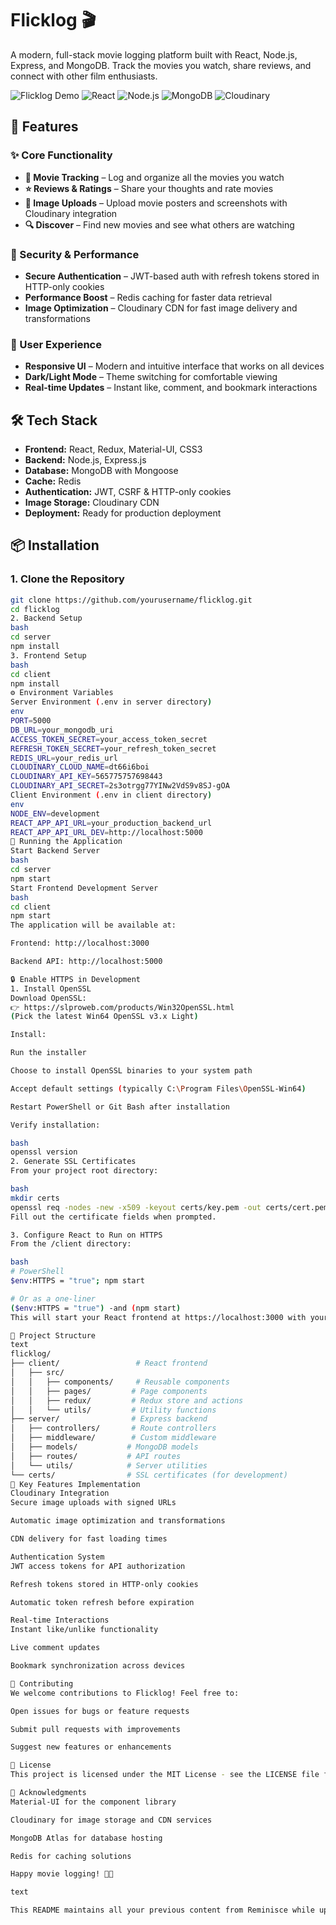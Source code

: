 # Flicklog 🎬

A modern, full-stack movie logging platform built with React, Node.js, Express, and MongoDB. Track the movies you watch, share reviews, and connect with other film enthusiasts.

![Flicklog Demo](https://img.shields.io/badge/Flicklog-Movie%20Logging-blue)
![React](https://img.shields.io/badge/React-18.2.0-61dafb)
![Node.js](https://img.shields.io/badge/Node.js-16.0%2B-green)
![MongoDB](https://img.shields.io/badge/MongoDB-5.0%2B-green)
![Cloudinary](https://img.shields.io/badge/Cloudinary-CDN-blue)

## 🌟 Features

### ✨ Core Functionality
- **🎥 Movie Tracking** – Log and organize all the movies you watch
- **⭐ Reviews & Ratings** – Share your thoughts and rate movies
- **📸 Image Uploads** – Upload movie posters and screenshots with Cloudinary integration
- **🔍 Discover** – Find new movies and see what others are watching

### 🔐 Security & Performance
- **Secure Authentication** – JWT-based auth with refresh tokens stored in HTTP-only cookies
- **Performance Boost** – Redis caching for faster data retrieval
- **Image Optimization** – Cloudinary CDN for fast image delivery and transformations

### 🎨 User Experience
- **Responsive UI** – Modern and intuitive interface that works on all devices
- **Dark/Light Mode** – Theme switching for comfortable viewing
- **Real-time Updates** – Instant like, comment, and bookmark interactions

## 🛠 Tech Stack

- **Frontend:** React, Redux, Material-UI, CSS3
- **Backend:** Node.js, Express.js
- **Database:** MongoDB with Mongoose
- **Cache:** Redis
- **Authentication:** JWT, CSRF & HTTP-only cookies
- **Image Storage:** Cloudinary CDN
- **Deployment:** Ready for production deployment

## 📦 Installation

### 1. **Clone the Repository**
```bash
git clone https://github.com/yourusername/flicklog.git
cd flicklog
2. Backend Setup
bash
cd server
npm install
3. Frontend Setup
bash
cd client
npm install
⚙️ Environment Variables
Server Environment (.env in server directory)
env
PORT=5000
DB_URL=your_mongodb_uri
ACCESS_TOKEN_SECRET=your_access_token_secret
REFRESH_TOKEN_SECRET=your_refresh_token_secret
REDIS_URL=your_redis_url
CLOUDINARY_CLOUD_NAME=dt66i6boi
CLOUDINARY_API_KEY=565775757698443
CLOUDINARY_API_SECRET=2s3otrgg77YINw2VdS9v8SJ-gOA
Client Environment (.env in client directory)
env
NODE_ENV=development
REACT_APP_API_URL=your_production_backend_url
REACT_APP_API_URL_DEV=http://localhost:5000
🚀 Running the Application
Start Backend Server
bash
cd server
npm start
Start Frontend Development Server
bash
cd client
npm start
The application will be available at:

Frontend: http://localhost:3000

Backend API: http://localhost:5000

🔒 Enable HTTPS in Development
1. Install OpenSSL
Download OpenSSL:
👉 https://slproweb.com/products/Win32OpenSSL.html
(Pick the latest Win64 OpenSSL v3.x Light)

Install:

Run the installer

Choose to install OpenSSL binaries to your system path

Accept default settings (typically C:\Program Files\OpenSSL-Win64)

Restart PowerShell or Git Bash after installation

Verify installation:

bash
openssl version
2. Generate SSL Certificates
From your project root directory:

bash
mkdir certs
openssl req -nodes -new -x509 -keyout certs/key.pem -out certs/cert.pem
Fill out the certificate fields when prompted.

3. Configure React to Run on HTTPS
From the /client directory:

bash
# PowerShell
$env:HTTPS = "true"; npm start

# Or as a one-liner
($env:HTTPS = "true") -and (npm start)
This will start your React frontend at https://localhost:3000 with your self-signed certificate.

📁 Project Structure
text
flicklog/
├── client/                 # React frontend
│   ├── src/
│   │   ├── components/     # Reusable components
│   │   ├── pages/         # Page components
│   │   ├── redux/         # Redux store and actions
│   │   └── utils/         # Utility functions
├── server/                # Express backend
│   ├── controllers/       # Route controllers
│   ├── middleware/        # Custom middleware
│   ├── models/           # MongoDB models
│   ├── routes/           # API routes
│   └── utils/            # Server utilities
└── certs/                # SSL certificates (for development)
🎯 Key Features Implementation
Cloudinary Integration
Secure image uploads with signed URLs

Automatic image optimization and transformations

CDN delivery for fast loading times

Authentication System
JWT access tokens for API authorization

Refresh tokens stored in HTTP-only cookies

Automatic token refresh before expiration

Real-time Interactions
Instant like/unlike functionality

Live comment updates

Bookmark synchronization across devices

🤝 Contributing
We welcome contributions to Flicklog! Feel free to:

Open issues for bugs or feature requests

Submit pull requests with improvements

Suggest new features or enhancements

📄 License
This project is licensed under the MIT License - see the LICENSE file for details.

🙏 Acknowledgments
Material-UI for the component library

Cloudinary for image storage and CDN services

MongoDB Atlas for database hosting

Redis for caching solutions

Happy movie logging! 🎥✨

text

This README maintains all your previous content from Reminisce while updating it for Flicklog, adding the Cloudinary configuration, and keeping the HTTPS setup instructions. It's now tailored for a movie logging application with all the technical details developers would need.